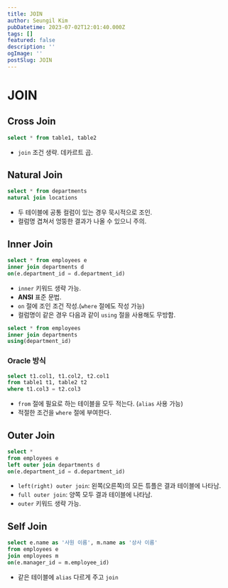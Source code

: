 ```yaml
---
title: JOIN
author: Seungil Kim
pubDatetime: 2023-07-02T12:01:40.000Z
tags: []
featured: false
description: ''
ogImage: ''
postSlug: JOIN
---
```

# JOIN

## Cross Join
```sql
select * from table1, table2
```

- `join` 조건 생략. 데카르트 곱.

## Natural Join
```sql
select * from departments
natural join locations
```

- 두 테이블에 공통 컬럼이 있는 경우 묵시적으로 조인.
- 컬럼명 겹쳐서 엉뚱한 결과가 나올 수 있으니 주의.

## Inner Join
```sql
select * from employees e
inner join departments d
on(e.department_id = d.department_id)
```

- `inner` 키워드 생략 가능.
- **ANSI** 표준 문법.
- `on` 절에 조인 조건 작성.(`where` 절에도 작성 가능)
- 컬럼명이 같은 경우 다음과 같이 `using` 절을 사용해도 무방함.
```sql
select * from employees
inner join departments
using(department_id)
```

### Oracle 방식
```sql
select t1.col1, t1.col2, t2.col1
from table1 t1, table2 t2
where t1.col3 = t2.col3
```

- `from` 절에 필요로 하는 테이블을 모두 적는다. (`alias` 사용 가능)
- 적절한 조건을 `where` 절에 부여한다. 

## Outer Join
```sql
select *
from employees e
left outer join departments d
on(e.department_id = d.department_id)
```

- `left(right) outer join`: 왼쪽(오른쪽)의 모든 튜플은 결과 테이블에 나타남.
- `full outer join`: 양쪽 모두 결과 테이블에 나타남.
- `outer` 키워드 생략 가능.

## Self Join
```sql
select e.name as '사원 이름', m.name as '상사 이름'
from employees e
join employees m
on(e.manager_id = m.employee_id)
```

- 같은 테이블에 `alias` 다르게 주고 `join`
